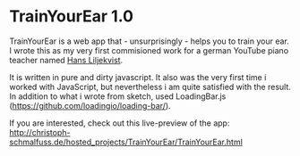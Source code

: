 # TrainYourEar 1.0

TrainYourEar is a web app that - unsurprisingly - helps you to train your ear. I wrote this as my very first commisioned work for a german YouTube piano teacher named [Hans Liljekvist](https://www.youtube.com/user/blackbirdmusix).

It is written in pure and dirty javascript. It also was the very first time i worked with JavaScript, but nevertheless i am quite satisfied with the result. In addition to what i wrote from sketch, used LoadingBar.js (https://github.com/loadingio/loading-bar/).

If you are interested, check out this live-preview of the app:
http://christoph-schmalfuss.de/hosted_projects/TrainYourEar/TrainYourEar.html
